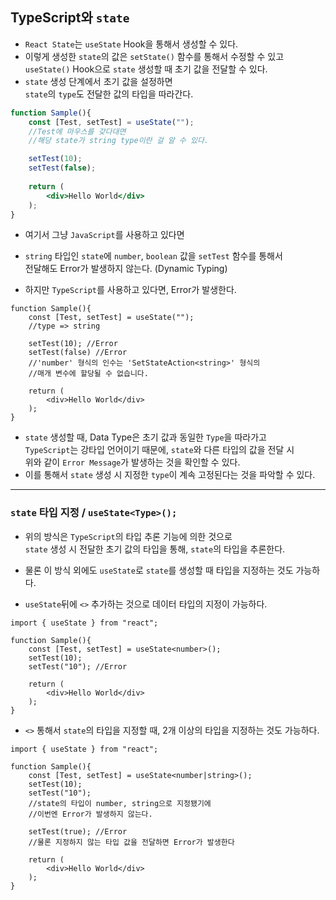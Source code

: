 
## TypeScript와 `state`

- `React State`는 `useState` Hook을 통해서 생성할 수 있다.
- 이렇게 생성한 `state`의 값은 `setState()` 함수를 통해서 수정할 수 있고 <br/>
	`useState()` Hook으로 `state` 생성할 때 초기 값을 전달할 수 있다.
- `state` 생성 단계에서 초기 값을 설정하면 <br/>
	`state`의 `type`도 전달한 값의 타입을 따라간다.

``` jsx
function Sample(){
	const [Test, setTest] = useState("");
	//Test에 마우스를 갖다대면
	//해당 state가 string type이란 걸 알 수 있다.

	setTest(10);
	setTest(false);
	
	return (
		<div>Hello World</div>
	);
}
```

- 여기서 그냥 `JavaScript`를 사용하고 있다면
- `string` 타입인 `state`에 `number`, `boolean` 값을 `setTest` 함수를 통해서 <br/>
	전달해도 Error가 발생하지 않는다. (Dynamic Typing)

- 하지만 `TypeScript`를 사용하고 있다면, Error가 발생한다.

``` tsx
function Sample(){
	const [Test, setTest] = useState("");
	//type => string

	setTest(10); //Error
	setTest(false) //Error
	//'number' 형식의 인수는 'SetStateAction<string>' 형식의 
	//매개 변수에 할당될 수 없습니다.
	
	return (
		<div>Hello World</div>
	);
}
```

- `state` 생성할 때, Data Type은 초기 값과 동일한 `Type`을 따라가고 <br/>
	`TypeScript`는 강타입 언어이기 때문에, `state`와 다른 타입의 값을 전달 시 <br/>
	위와 같이 `Error Message`가 발생하는 것을 확인할 수 있다.
- 이를 통해서 `state` 생성 시 지정한 `type`이 계속 고정된다는 것을 파악할 수 있다.

---

### `state` 타입 지정 / `useState<Type>();`

- 위의 방식은 `TypeScript`의 타입 추론 기능에 의한 것으로 <br/>
	`state` 생성 시 전달한 초기 값의 타입을 통해, `state`의 타입을 추론한다.

- 물론 이 방식 외에도 `useState`로 `state`를 생성할 때 타입을 지정하는 것도 가능하다.

- `useState`뒤에 `<>`  추가하는 것으로 데이터 타입의 지정이 가능하다.

``` tsx
import { useState } from "react";

function Sample(){
	const [Test, setTest] = useState<number>();
	setTest(10);
	setTest("10"); //Error
	
	return (
		<div>Hello World</div>
	);
}
```

- `<>` 통해서 `state`의 타입을 지정할 때, 2개 이상의 타입을 지정하는 것도 가능하다.

``` tsx
import { useState } from "react";

function Sample(){
	const [Test, setTest] = useState<number|string>();
	setTest(10);
	setTest("10");
	//state의 타입이 number, string으로 지정됐기에
	//이번엔 Error가 발생하지 않는다.

	setTest(true); //Error
	//물론 지정하지 않는 타입 값을 전달하면 Error가 발생한다
	
	return (
		<div>Hello World</div>
	);
}
```





